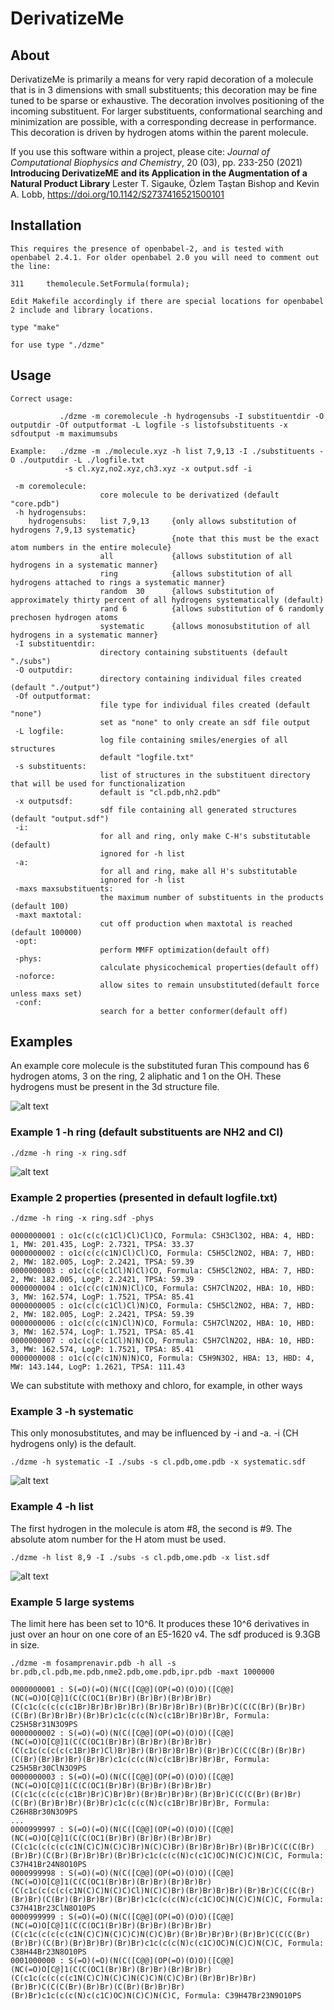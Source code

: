 # DerivatizeMe

## About

DerivatizeMe is primarily a means for very rapid decoration of a molecule that is in 3 dimensions with small substituents; this decoration may be fine tuned to be sparse or exhaustive. The decoration involves positioning of the incoming substituent.
For larger substituents, conformational searching and minimization are possible, with a corresponding decrease in performance. This decoration is driven by hydrogen atoms within the parent molecule.

If you use this software within a project, please cite: 
_Journal of Computational Biophysics and Chemistry_, 20 (03), pp. 233-250 (2021)
**Introducing DerivatizeME and its Application in the Augmentation of a Natural Product Library**
Lester T. Sigauke, Özlem Taştan Bishop and Kevin A. Lobb, https://doi.org/10.1142/S2737416521500101

## Installation

```
This requires the presence of openbabel-2, and is tested with openbabel 2.4.1. For older openbabel 2.0 you will need to comment out the line:

311     themolecule.SetFormula(formula);

Edit Makefile accordingly if there are special locations for openbabel 2 include and library locations.

type "make"

for use type "./dzme"
```


## Usage

```
Correct usage:

           ./dzme -m coremolecule -h hydrogensubs -I substituentdir -O outputdir -Of outputformat -L logfile -s listofsubstituents -x sdfoutput -m maximumsubs

Example:   ./dzme -m ./molecule.xyz -h list 7,9,13 -I ./substituents -O ./outputdir -L ./logfile.txt
            -s cl.xyz,no2.xyz,ch3.xyz -x output.sdf -i 

 -m coremolecule:
                    core molecule to be derivatized (default "core.pdb")
 -h hydrogensubs:
    hydrogensubs:   list 7,9,13     {only allows substitution of hydrogens 7,9,13 systematic}
                                    {note that this must be the exact atom numbers in the entire molecule}
                    all             {allows substitution of all hydrogens in a systematic manner}
                    ring            {allows substitution of all hydrogens attached to rings a systematic manner}
                    random  30      {allows substitution of approximately thirty percent of all hydrogens systematically (default)
                    rand 6          {allows substitution of 6 randomly prechosen hydrogen atoms
                    systematic      {allows monosubstitution of all hydrogens in a systematic manner}
 -I substituentdir:
                    directory containing substituents (default "./subs")
 -O outputdir:
                    directory containing individual files created (default "./output")
 -Of outputformat:
                    file type for individual files created (default "none")
                    set as "none" to only create an sdf file output
 -L logfile:
                    log file containing smiles/energies of all structures
                    default "logfile.txt"
 -s substituents:
                    list of structures in the substituent directory that will be used for functionalization
                    default is "cl.pdb,nh2.pdb"
 -x outputsdf:
                    sdf file containing all generated structures (default "output.sdf")
 -i:
                    for all and ring, only make C-H's substitutable (default)
                    ignored for -h list
 -a:
                    for all and ring, make all H's substitutable
                    ignored for -h list
 -maxs maxsubstituents:
                    the maximum number of substituents in the products (default 100)
 -maxt maxtotal:
                    cut off production when maxtotal is reached (default 100000)
 -opt:
                    perform MMFF optimization(default off)
 -phys:
                    calculate physicochemical properties(default off)
 -noforce:
                    allow sites to remain unsubstituted(default force unless maxs set)
 -conf:
                    search for a better conformer(default off)
```
## Examples

An example core molecule is the substituted furan This compound has 6 hydrogen atoms, 3 on the ring, 2 aliphatic and 1 on the OH. These hydrogens must be present in the 3d structure file.

![alt text](https://github.com/CMCDD/DerivatizeMe/blob/master/graphics/core.png)

### Example 1 -h ring (default substituents are NH2 and Cl)
```
./dzme -h ring -x ring.sdf
```
![alt text](https://github.com/CMCDD/DerivatizeMe/blob/master/graphics/ring.png)

### Example 2 properties (presented in default logfile.txt)
```
./dzme -h ring -x ring.sdf -phys 
```
```
0000000001 : o1c(c(c(c1Cl)Cl)Cl)CO, Formula: C5H3Cl3O2, HBA: 4, HBD: 1, MW: 201.435, LogP: 2.7321, TPSA: 33.37
0000000002 : o1c(c(c(c1N)Cl)Cl)CO, Formula: C5H5Cl2NO2, HBA: 7, HBD: 2, MW: 182.005, LogP: 2.2421, TPSA: 59.39
0000000003 : o1c(c(c(c1Cl)N)Cl)CO, Formula: C5H5Cl2NO2, HBA: 7, HBD: 2, MW: 182.005, LogP: 2.2421, TPSA: 59.39
0000000004 : o1c(c(c(c1N)N)Cl)CO, Formula: C5H7ClN2O2, HBA: 10, HBD: 3, MW: 162.574, LogP: 1.7521, TPSA: 85.41
0000000005 : o1c(c(c(c1Cl)Cl)N)CO, Formula: C5H5Cl2NO2, HBA: 7, HBD: 2, MW: 182.005, LogP: 2.2421, TPSA: 59.39
0000000006 : o1c(c(c(c1N)Cl)N)CO, Formula: C5H7ClN2O2, HBA: 10, HBD: 3, MW: 162.574, LogP: 1.7521, TPSA: 85.41
0000000007 : o1c(c(c(c1Cl)N)N)CO, Formula: C5H7ClN2O2, HBA: 10, HBD: 3, MW: 162.574, LogP: 1.7521, TPSA: 85.41
0000000008 : o1c(c(c(c1N)N)N)CO, Formula: C5H9N3O2, HBA: 13, HBD: 4, MW: 143.144, LogP: 1.2621, TPSA: 111.43
```
We can substitute with methoxy and chloro, for example, in other ways

### Example 3 -h systematic
This only monosubstitutes, and may be influenced by -i and -a. -i (CH hydrogens only) is the default.
```
./dzme -h systematic -I ./subs -s cl.pdb,ome.pdb -x systematic.sdf
```
![alt text](https://github.com/CMCDD/DerivatizeMe/blob/master/graphics/systematic.png)

### Example 4 -h list
The first hydrogen in the molecule is atom #8, the second is #9. The absolute atom number for the H atom must be used.
```
./dzme -h list 8,9 -I ./subs -s cl.pdb,ome.pdb -x list.sdf
```
![alt text](https://github.com/CMCDD/DerivatizeMe/blob/master/graphics/list.png)

### Example 5 large systems
The limit here has been set to 10^6. It produces these 10^6 derivatives in just over an hour on one core of an E5-1620 v4. The sdf produced is 9.3GB in size.
```
./dzme -m fosamprenavir.pdb -h all -s br.pdb,cl.pdb,me.pdb,nme2.pdb,ome.pdb,ipr.pdb -maxt 1000000
```
```
0000000001 : S(=O)(=O)(N(C([C@@](OP(=O)(O)O)([C@@](NC(=O)O[C@]1(C(C(OC1(Br)Br)(Br)Br)(Br)Br)Br)(C(c1c(c(c(c(c1Br)Br)Br)Br)Br)(Br)Br)Br)Br)(Br)Br)C(C(C(Br)(Br)Br)(C(Br)(Br)Br)Br)(Br)Br)c1c(c(c(N)c(c1Br)Br)Br)Br, Formula: C25H5Br31N3O9PS
0000000002 : S(=O)(=O)(N(C([C@@](OP(=O)(O)O)([C@@](NC(=O)O[C@]1(C(C(OC1(Br)Br)(Br)Br)(Br)Br)Br)(C(c1c(c(c(c(c1Br)Br)Cl)Br)Br)(Br)Br)Br)Br)(Br)Br)C(C(C(Br)(Br)Br)(C(Br)(Br)Br)Br)(Br)Br)c1c(c(c(N)c(c1Br)Br)Br)Br, Formula: C25H5Br30ClN3O9PS
0000000003 : S(=O)(=O)(N(C([C@@](OP(=O)(O)O)([C@@](NC(=O)O[C@]1(C(C(OC1(Br)Br)(Br)Br)(Br)Br)Br)(C(c1c(c(c(c(c1Br)Br)C)Br)Br)(Br)Br)Br)Br)(Br)Br)C(C(C(Br)(Br)Br)(C(Br)(Br)Br)Br)(Br)Br)c1c(c(c(N)c(c1Br)Br)Br)Br, Formula: C26H8Br30N3O9PS
...
0000999997 : S(=O)(=O)(N(C([C@@](OP(=O)(O)O)([C@@](NC(=O)O[C@]1(C(C(OC1(Br)Br)(Br)Br)(Br)Br)Br)(C(c1c(c(c(c(c1N(C)C)N(C)C)Br)N(C)C)Br)(Br)Br)Br)Br)(Br)Br)C(C(C(Br)(Br)Br)(C(Br)(Br)Br)Br)(Br)Br)c1c(c(c(N)c(c1C)OC)N(C)C)N(C)C, Formula: C37H41Br24N8O10PS
0000999998 : S(=O)(=O)(N(C([C@@](OP(=O)(O)O)([C@@](NC(=O)O[C@]1(C(C(OC1(Br)Br)(Br)Br)(Br)Br)Br)(C(c1c(c(c(c(c1N(C)C)N(C)C)Cl)N(C)C)Br)(Br)Br)Br)Br)(Br)Br)C(C(C(Br)(Br)Br)(C(Br)(Br)Br)Br)(Br)Br)c1c(c(c(N)c(c1C)OC)N(C)C)N(C)C, Formula: C37H41Br23ClN8O10PS
0000999999 : S(=O)(=O)(N(C([C@@](OP(=O)(O)O)([C@@](NC(=O)O[C@]1(C(C(OC1(Br)Br)(Br)Br)(Br)Br)Br)(C(c1c(c(c(c(c1N(C)C)N(C)C)C)N(C)C)Br)(Br)Br)Br)Br)(Br)Br)C(C(C(Br)(Br)Br)(C(Br)(Br)Br)Br)(Br)Br)c1c(c(c(N)c(c1C)OC)N(C)C)N(C)C, Formula: C38H44Br23N8O10PS
0001000000 : S(=O)(=O)(N(C([C@@](OP(=O)(O)O)([C@@](NC(=O)O[C@]1(C(C(OC1(Br)Br)(Br)Br)(Br)Br)Br)(C(c1c(c(c(c(c1N(C)C)N(C)C)N(C)C)N(C)C)Br)(Br)Br)Br)Br)(Br)Br)C(C(C(Br)(Br)Br)(C(Br)(Br)Br)Br)(Br)Br)c1c(c(c(N)c(c1C)OC)N(C)C)N(C)C, Formula: C39H47Br23N9O10PS
```



